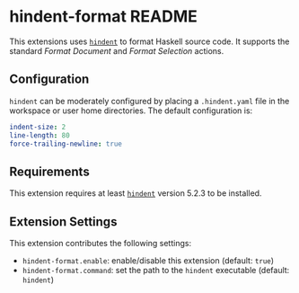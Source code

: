 # hindent-format README

This extensions uses [`hindent`](https://github.com/commercialhaskell/hindent)
to format Haskell source code. It supports the standard *Format Document* and
*Format Selection* actions.

## Configuration

`hindent` can be moderately configured by placing a `.hindent.yaml` file in the
workspace or user home directories. The default configuration is:

```yaml
indent-size: 2
line-length: 80
force-trailing-newline: true
```

## Requirements

This extension requires at least
[`hindent`](https://github.com/commercialhaskell/hindent) version 5.2.3 to be
installed.

## Extension Settings

This extension contributes the following settings:

-   `hindent-format.enable`: enable/disable this extension (default: `true`)
-   `hindent-format.command`: set the path to the `hindent` executable (default:
    `hindent`)
